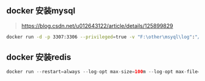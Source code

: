 ## docker 安装mysql
> https://blog.csdn.net/u012643122/article/details/125899829
```bash
docker run -d -p 3307:3306 --privileged=true -v "F:\other\msyql\log":"/var/log/mysql" -v "F:\other\msyql\data":"/var/lib/mysql" -v "F:\other\msyql\conf":"/etc/mysql/conf.d" -e MYSQL_ROOT_PASSWORD="root" --name mysql8 mysql:8.0.23
```

## docker 安装redis
```java
docker run --restart=always --log-opt max-size=100m --log-opt max-file=2 -p 6379:6379 --name redis -v F:\other\redis\redis.conf:/etc/redis/redis.conf -v F:\other\redis\data:/data -d redis redis-server /etc/redis/redis.conf --appendonly yes --requirepass root

```